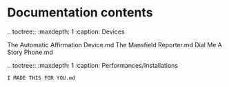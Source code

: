 Documentation contents
=============================

.. toctree::
   :maxdepth: 1
   :caption: Devices

   The Automatic Affirmation Device.md
   The Mansfield Reporter.md
   Dial Me A Story Phone.md

.. toctree::
    :maxdepth: 1
    :caption: Performances/Installations

    I MADE THIS FOR YOU.md
